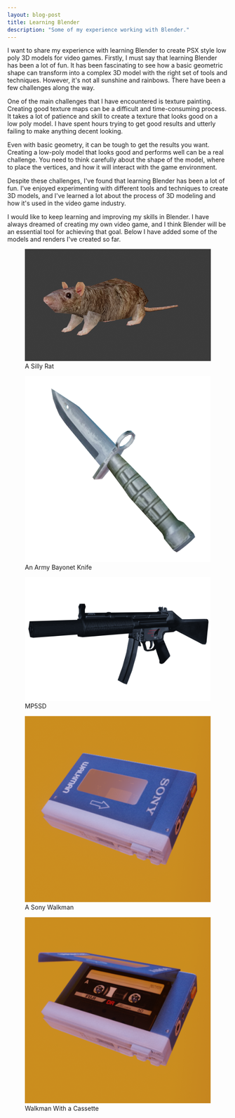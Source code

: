 ```yaml
---
layout: blog-post
title: Learning Blender
description: "Some of my experience working with Blender."
---
```


I want to share my experience with learning Blender to create PSX style low poly 3D models for video games. Firstly, I must say that learning Blender has been a lot of fun. It has been fascinating to see how a basic geometric shape can transform into a complex 3D model with the right set of tools and techniques. However, it's not all sunshine and rainbows. There have been a few challenges along the way.

One of the main challenges that I have encountered is texture painting. Creating good texture maps can be a difficult and time-consuming process. It takes a lot of patience and skill to create a texture that looks good on a low poly model. I have spent hours trying to get good results and utterly failing to make anything decent looking.

Even with basic geometry, it can be tough to get the results you want. Creating a low-poly model that looks good and performs well can be a real challenge. You need to think carefully about the shape of the model, where to place the vertices, and how it will interact with the game environment.

Despite these challenges, I've found that learning Blender has been a lot of fun. I've enjoyed experimenting with different tools and techniques to create 3D models, and I've learned a lot about the process of 3D modeling and how it's used in the video game industry.

I would like to keep learning and improving my skills in Blender. I have always dreamed of creating my own video game, and I think Blender will be an essential tool for achieving that goal. Below I have added some of the models and renders I've created so far.

<figure>
    <img src="/assets/images/rat.png" alt="">
    <figcaption>A Silly Rat</figcaption>
</figure>

<figure>
    <img src="/assets/images/bayonet-knife.png" alt="">
    <figcaption>An Army Bayonet Knife</figcaption>
</figure>

<figure>
    <img src="/assets/images/mp5sd.png" alt="">
    <figcaption>MP5SD</figcaption>
</figure>

<figure>
    <img src="/assets/images/walkman.png" alt="">
    <figcaption>A Sony Walkman</figcaption>
</figure>

<figure>
    <img src="/assets/images/walkman2.png" alt="">
    <figcaption>Walkman With a Cassette</figcaption>
</figure>

